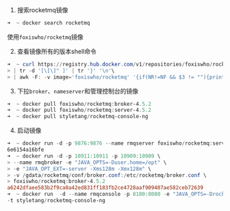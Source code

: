 1. 搜索rocketmq镜像

```powershell
➜  ~ docker search rocketmq
```

使用`foxiswho/rocketmq`镜像

2. 查看镜像所有的版本shell命令

```powershell
➜  ~ curl https://registry.hub.docker.com/v1/repositories/foxiswho/rocketmq/tags\
> | tr -d '[\[\]" ]' | tr '}' '\n'\
> | awk -F: -v image='foxiswho/rocketmq' '{if(NR!=NF && $3 != ""){printf("%s:%s\n",image,$3)}}'
```

3. 下拉`broker`、`nameserver`和管理控制台的镜像

```powershell
➜  ~ docker pull foxiswho/rocketmq:broker-4.5.2
➜  ~ docker pull foxiswho/rocketmq:server-4.5.2
➜  ~ docker pull styletang/rocketmq-console-ng
```

4. 启动镜像

```powershell
➜  ~ docker run -d -p 9876:9876 --name rmqserver foxiswho/rocketmq:server-4.5.2
6e6154a16bfe
➜  ~ docker run -d -p 10911:10911 -p 10909:10909 \
> --name rmqbroker -e "JAVA_OPTS=-Duser.home=/opt" \
> -e "JAVA_OPT_EXT=-server -Xms128m -Xmx128m" \
> -v /gdata/rocketmq/conf/broker.conf:/etc/rocketmq/broker.conf \
> foxiswho/rocketmq:broker-4.5.2
a6242dfaee583b2f9ca0a42ed831ff183fb2ce4728aaf909407ae582ceb72639
➜  ~ docker run  -d --name rmqconsole -p 8180:8080 -e "JAVA_OPTS=-Drocketmq.namesrv.addr=10.211.55.8:9876 -Dcom.rocketmq.sendMessageWithVIPChannel=false" \
-t styletang/rocketmq-console-ng
```





